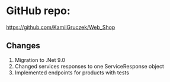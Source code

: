 # GitHub repo:
https://github.com/KamilGruczek/Web_Shop

## Changes
1. Migration to .Net 9.0
2. Changed services responses to one ServiceResponse object
3. Implemented endpoints for products with tests
